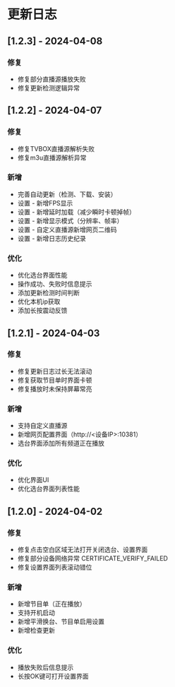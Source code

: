 # 更新日志

## [1.2.3] - 2024-04-08

### 修复

- 修复部分直播源播放失败
- 修复更新检测逻辑异常

## [1.2.2] - 2024-04-07

### 修复

- 修复TVBOX直播源解析失败
- 修复m3u直播源解析异常

### 新增

- 完善自动更新（检测、下载、安装）
- 设置 - 新增FPS显示
- 设置 - 新增延时加载（减少瞬时卡顿掉帧）
- 设置 - 新增显示模式（分辨率、帧率）
- 设置 - 自定义直播源新增网页二维码
- 设置 - 新增日志历史纪录

### 优化

- 优化选台界面性能
- 操作成功、失败时信息提示
- 添加更新检测时间判断
- 优化本机ip获取
- 添加长按震动反馈

## [1.2.1] - 2024-04-03

### 修复

- 修复更新日志过长无法滚动
- 修复获取节目单时界面卡顿
- 修复播放时未保持屏幕常亮

### 新增

- 支持自定义直播源
- 新增网页配置界面（http://<设备IP>:10381）
- 选台界面添加所有频道正在播放

### 优化

- 优化界面UI
- 优化选台界面列表性能

## [1.2.0] - 2024-04-02

### 修复

- 修复点击空白区域无法打开关闭选台、设置界面
- 修复部分设备网络异常 CERTIFICATE_VERIFY_FAILED
- 修复设置界面列表滚动错位

### 新增

- 新增节目单（正在播放）
- 支持开机启动
- 新增平滑换台、节目单启用设置
- 新增检查更新

### 优化

- 播放失败后信息提示
- 长按OK键可打开设置界面
